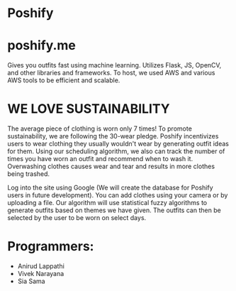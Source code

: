 # Poshify
# poshify.me
Gives you outfits fast using machine learning. Utilizes Flask, JS, OpenCV, and other libraries and frameworks. To host, we used AWS and various AWS tools to be efficient and scalable.

# WE LOVE SUSTAINABILITY
The average piece of clothing is worn only 7 times! To promote sustainability, we are following the 30-wear pledge. Poshify incentivizes users to wear clothing they usually wouldn't wear by generating outfit ideas for them. Using our scheduling algorithm, we also can track the number of times you have worn an outfit and recommend when to wash it. Overwashing clothes causes wear and tear and results in more clothes being trashed.

Log into the site using Google (We will create the database for Poshify users in future development). You can add clothes using your camera or by uploading a file. Our algorithm will use statistical fuzzy algorithms to generate outfits based on themes we have given. The outfits can then be selected by the user to be worn on select days.

# Programmers:

- Anirud Lappathi
- Vivek Narayana
- Sia Sama
